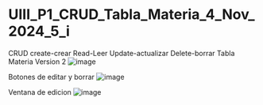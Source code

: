 # UIII_P1_CRUD_Tabla_Materia_4_Nov_2024_5_i
CRUD create-crear Read-Leer Update-actualizar Delete-borrar Tabla Materia
Version 2
![image](https://github.com/user-attachments/assets/ef7955e7-63bb-49fe-8f55-9df5c0bff59b)

Botones de editar y borrar
![image](https://github.com/user-attachments/assets/0836fd57-a488-4623-84e6-36095a77fe3e)


Ventana de edicion
![image](https://github.com/user-attachments/assets/e558c6f0-c975-417a-a4bf-4dbb3f13c2f3)

